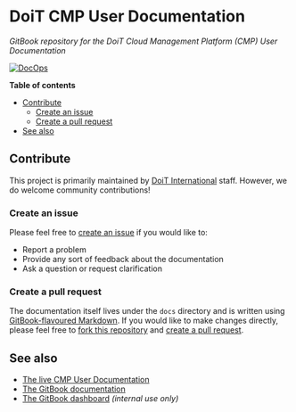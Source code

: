 # DoiT CMP User Documentation

_GitBook repository for the DoiT Cloud Management Platform (CMP) User
Documentation_

[![DocOps][actions-docops-img]][actions-docops]

**Table of contents**

- [Contribute](#contribute)
  - [Create an issue](#create-an-issue)
  - [Create a pull request](#create-a-pull-request)
- [See also](#see-also)

[actions-docops-img]: https://github.com/doitintl/cmp-docs/actions/workflows/docops.yaml/badge.svg
[actions-docops]: https://github.com/doitintl/cmp-docs/actions/workflows/docops.yaml

## Contribute

This project is primarily maintained by [DoiT International][doit-org] staff.
However, we do welcome community contributions!

### Create an issue

Please feel free to [create an issue][issues] if you would like to:

- Report a problem
- Provide any sort of feedback about the documentation
- Ask a question or request clarification

### Create a pull request

The documentation itself lives under the `docs` directory and is written using
[GitBook-flavoured Markdown][markdown]. If you would like to make changes
directly, please feel free to [fork this repository][fork] and [create a pull
request][pr].

[doit-org]: https://github.com/doitintl/
[issues]: https://github.com/doitintl/cmp-docs/issues
[markdown]: https://docs.gitbook.com/editing-content/markdown
[fork]: https://docs.github.com/en/get-started/quickstart/fork-a-repo
[pr]: https://docs.github.com/en/github/collaborating-with-pull-requests

## See also

- [The live CMP User Documentation][live-docs]
- [The GitBook documentation][gitbook-docs]
- [The GitBook dashboard][gitbook-dash] _(internal use only)_

[live-docs]: http://help.doit-intl.com/
[gitbook-docs]: https://docs.gitbook.com/
[gitbook-dash]: https://app.gitbook.com/
